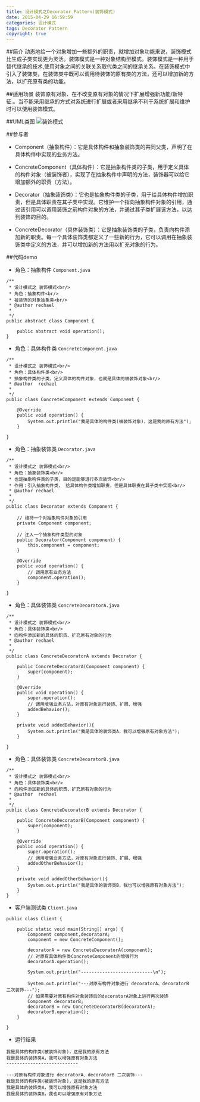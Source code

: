 ```yaml
---
title: 设计模式之Decorator Pattern(装饰模式)
date: 2015-04-29 16:59:59
categories: 设计模式
tags: Decorator Pattern
copyright: true
---
```


##简介
动态地给一个对象增加一些额外的职责，就增加对象功能来说，装饰模式比生成子类实现更为灵活。装饰模式是一种对象结构型模式。装饰模式是一种用于替代继承的技术,使用对象之间的关联关系取代类之间的继承关系。在装饰模式中引入了装饰类，在装饰类中既可以调用待装饰的原有类的方法，还可以增加新的方法，以扩充原有类的功能。

##适用场景
装饰原有对象、在不改变原有对象的情况下扩展增强新功能/新特征.。当不能采用继承的方式对系统进行扩展或者采用继承不利于系统扩展和维护时可以使用装饰模式。

##UML类图
![装饰模式](https://www.flyada.com/images/装饰模式20150309205502396)

##参与者
- Component（抽象构件）：它是具体构件和抽象装饰类的共同父类，声明了在具体构件中实现的业务方法。

- ConcreteComponent（具体构件）：它是抽象构件类的子类，用于定义具体的构件对象（被装饰者），实现了在抽象构件中声明的方法，装饰器可以给它增加额外的职责（方法）。

- Decorator（抽象装饰类）：它也是抽象构件类的子类，用于给具体构件增加职责，但是具体职责在其子类中实现。它维护一个指向抽象构件对象的引用，通过该引用可以调用装饰之前构件对象的方法，并通过其子类扩展该方法，以达到装饰的目的。

- ConcreteDecorator（具体装饰类）：它是抽象装饰类的子类，负责向构件添加新的职责。每一个具体装饰类都定义了一些新的行为，它可以调用在抽象装饰类中定义的方法，并可以增加新的方法用以扩充对象的行为。

##代码demo

- 角色：抽象构件 `Component.java`

```
/**
 * 设计模式之 装饰模式<br/>
 * 角色：抽象构件<br/>
 * 被装饰的对象抽象类<br/>
 * @author rechael
 *
 */
public abstract class Component {

    public abstract void operation();
}
```

- 角色：具体构件类 `ConcreteComponent.java`

```
/**
 * 设计模式之 装饰模式<br/>
 * 角色：具体构件类<br/>
 * 抽象构件类的子类，定义具体的构件对象，也就是具体的被装饰对象<br/>
 * @author  rechael
 *
 */
public class ConcreteComponent extends Component {

    @Override
    public void operation() {
        System.out.println("我是具体的构件类(被装饰对象)，这是我的原有方法");
    }

}
```

- 角色：抽象装饰类 `Decorator.java`

```
/**
 * 设计模式之 装饰模式<br/>
 * 角色：抽象装饰类<br/>
 * 也是抽象构件类的子类，目的是能够进行多次装饰<br/>
 * 作用：引入抽象构件类， 给具体构件类增加职责，但是具体职责在其子类中实现<br/>
 * @author rechael
 *
 */
public class Decorator extends Component {

    // 维持一个对抽象构件对象的引用
    private Component component;

    // 注入一个抽象构件类型的对象
    public Decorator(Component component) {
        this.component = component;
    }

    @Override
    public void operation() {
        // 调用原有业务方法
        component.operation();
    }

}
```

- 角色：具体装饰类 `ConcreteDecoratorA.java`

```
/**
 * 设计模式之 装饰模式<br/>
 * 角色：具体装饰类<br/>
 * 向构件添加新的具体的职责、扩充原有对象的行为
 * @author rechael
 *
 */
public class ConcreteDecoratorA extends Decorator {

    public ConcreteDecoratorA(Component component) {
        super(component);
    }

    @Override
    public void operation() {
        super.operation();
        // 调用增强业务方法，对原有对象进行装饰、扩展、增强
        addedBehavior();
    }

    private void addedBehavior(){
        System.out.println("我是具体的装饰类A，我可以增强原有对象方法");
    }

}
```

- 角色：具体装饰类 `ConcreteDecoratorB.java`

```
/**
 * 设计模式之 装饰模式<br/>
 * 角色：具体装饰类<br/>
 * 向构件添加新的具体的职责、扩充原有对象的行为
 * @author  rechael
 *
 */
public class ConcreteDecoratorB extends Decorator {

    public ConcreteDecoratorB(Component component) {
        super(component);
    }

    @Override
    public void operation() {
        super.operation();
        // 调用增强业务方法，对原有对象进行装饰、扩展、增强
        addedOtherBehavior();
    }

    private void addedOtherBehavior(){
        System.out.println("我是具体的装饰类B，我也可以增强原有对象方法");
    }
}
```

- 客户端测试类 `Client.java`

```
public class Client {

    public static void main(String[] args) {
        Component component,decoratorA;
        component = new ConcreteComponent();

        decoratorA = new ConcreteDecoratorA(component);
        // 对原有具体构件类ConcreteComponent的增强行为
        decoratorA.operation();

        System.out.println("---------------------------\n");

        System.out.println("---对原有构件对象进行 decoratorA、decoratorB 二次装饰---");
        // 如果需要对原有构件对象装饰后的decoratorA对象上进行再次装饰
        Component decoratorB;
        decoratorB = new ConcreteDecoratorB(decoratorA);
        decoratorB.operation();
    }

}
```

- 运行结果

```
我是具体的构件类(被装饰对象)，这是我的原有方法
我是具体的装饰类A，我可以增强原有对象方法
---------------------------

---对原有构件对象进行 decoratorA、decoratorB 二次装饰---
我是具体的构件类(被装饰对象)，这是我的原有方法
我是具体的装饰类A，我可以增强原有对象方法
我是具体的装饰类B，我也可以增强原有对象方法
```
